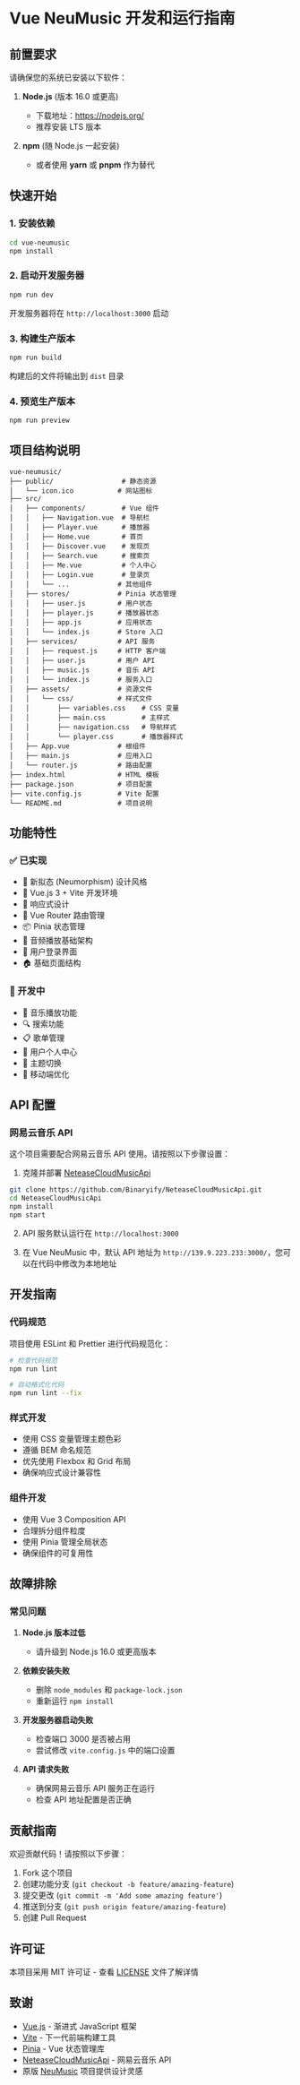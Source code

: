 # Vue NeuMusic 开发和运行指南

## 前置要求

请确保您的系统已安装以下软件：

1. **Node.js** (版本 16.0 或更高)
   - 下载地址：https://nodejs.org/
   - 推荐安装 LTS 版本

2. **npm** (随 Node.js 一起安装)
   - 或者使用 **yarn** 或 **pnpm** 作为替代

## 快速开始

### 1. 安装依赖

```bash
cd vue-neumusic
npm install
```

### 2. 启动开发服务器

```bash
npm run dev
```

开发服务器将在 `http://localhost:3000` 启动

### 3. 构建生产版本

```bash
npm run build
```

构建后的文件将输出到 `dist` 目录

### 4. 预览生产版本

```bash
npm run preview
```

## 项目结构说明

```
vue-neumusic/
├── public/                 # 静态资源
│   └── icon.ico           # 网站图标
├── src/
│   ├── components/         # Vue 组件
│   │   ├── Navigation.vue  # 导航栏
│   │   ├── Player.vue      # 播放器
│   │   ├── Home.vue        # 首页
│   │   ├── Discover.vue    # 发现页
│   │   ├── Search.vue      # 搜索页
│   │   ├── Me.vue          # 个人中心
│   │   ├── Login.vue       # 登录页
│   │   └── ...            # 其他组件
│   ├── stores/            # Pinia 状态管理
│   │   ├── user.js        # 用户状态
│   │   ├── player.js      # 播放器状态
│   │   ├── app.js         # 应用状态
│   │   └── index.js       # Store 入口
│   ├── services/          # API 服务
│   │   ├── request.js     # HTTP 客户端
│   │   ├── user.js        # 用户 API
│   │   ├── music.js       # 音乐 API
│   │   └── index.js       # 服务入口
│   ├── assets/            # 资源文件
│   │   └── css/           # 样式文件
│   │       ├── variables.css    # CSS 变量
│   │       ├── main.css         # 主样式
│   │       ├── navigation.css   # 导航样式
│   │       └── player.css       # 播放器样式
│   ├── App.vue            # 根组件
│   ├── main.js            # 应用入口
│   └── router.js          # 路由配置
├── index.html             # HTML 模板
├── package.json           # 项目配置
├── vite.config.js         # Vite 配置
└── README.md              # 项目说明
```

## 功能特性

### ✅ 已实现
- 🎨 新拟态 (Neumorphism) 设计风格
- 🔧 Vue.js 3 + Vite 开发环境
- 📱 响应式设计
- 🔄 Vue Router 路由管理
- 📦 Pinia 状态管理
- 🎵 音频播放基础架构
- 🔐 用户登录界面
- 🏠 基础页面结构

### 🚧 开发中
- 🎵 音乐播放功能
- 🔍 搜索功能
- 📋 歌单管理
- 👤 用户个人中心
- 🎨 主题切换
- 📱 移动端优化

## API 配置

### 网易云音乐 API

这个项目需要配合网易云音乐 API 使用。请按照以下步骤设置：

1. 克隆并部署 [NeteaseCloudMusicApi](https://github.com/Binaryify/NeteaseCloudMusicApi)

```bash
git clone https://github.com/Binaryify/NeteaseCloudMusicApi.git
cd NeteaseCloudMusicApi
npm install
npm start
```

2. API 服务默认运行在 `http://localhost:3000`

3. 在 Vue NeuMusic 中，默认 API 地址为 `http://139.9.223.233:3000/`，您可以在代码中修改为本地地址

## 开发指南

### 代码规范

项目使用 ESLint 和 Prettier 进行代码规范化：

```bash
# 检查代码规范
npm run lint

# 自动格式化代码
npm run lint --fix
```

### 样式开发

- 使用 CSS 变量管理主题色彩
- 遵循 BEM 命名规范
- 优先使用 Flexbox 和 Grid 布局
- 确保响应式设计兼容性

### 组件开发

- 使用 Vue 3 Composition API
- 合理拆分组件粒度
- 使用 Pinia 管理全局状态
- 确保组件的可复用性

## 故障排除

### 常见问题

1. **Node.js 版本过低**
   - 请升级到 Node.js 16.0 或更高版本

2. **依赖安装失败**
   - 删除 `node_modules` 和 `package-lock.json`
   - 重新运行 `npm install`

3. **开发服务器启动失败**
   - 检查端口 3000 是否被占用
   - 尝试修改 `vite.config.js` 中的端口设置

4. **API 请求失败**
   - 确保网易云音乐 API 服务正在运行
   - 检查 API 地址配置是否正确

## 贡献指南

欢迎贡献代码！请按照以下步骤：

1. Fork 这个项目
2. 创建功能分支 (`git checkout -b feature/amazing-feature`)
3. 提交更改 (`git commit -m 'Add some amazing feature'`)
4. 推送到分支 (`git push origin feature/amazing-feature`)
5. 创建 Pull Request

## 许可证

本项目采用 MIT 许可证 - 查看 [LICENSE](LICENSE) 文件了解详情

## 致谢

- [Vue.js](https://vuejs.org/) - 渐进式 JavaScript 框架
- [Vite](https://vitejs.dev/) - 下一代前端构建工具
- [Pinia](https://pinia.vuejs.org/) - Vue 状态管理库
- [NeteaseCloudMusicApi](https://github.com/Binaryify/NeteaseCloudMusicApi) - 网易云音乐 API
- 原版 [NeuMusic](https://github.com/XiaoChuangll/NeuMusic) 项目提供设计灵感